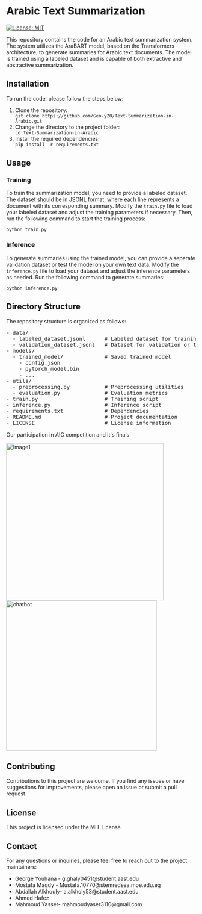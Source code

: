 <h1>Arabic Text Summarization</h1>

[![License: MIT](https://img.shields.io/badge/License-MIT-yellow.svg)](https://opensource.org/licenses/MIT)

<p>This repository contains the code for an Arabic text summarization system. The system utilizes the AraBART model, based on the Transformers architecture, to generate summaries for Arabic text documents. The model is trained using a labeled dataset and is capable of both extractive and abstractive summarization.</p>

<h2>Installation</h2>

<p>To run the code, please follow the steps below:</p>

<ol>
  <li>Clone the repository:</li>
  <code>git clone https://github.com/Geo-y20/Text-Summarization-in-Arabic.git</code>
  <li>Change the directory to the project folder:</li>
  <code>cd Text-Summarization-in-Arabic</code>
  <li>Install the required dependencies:</li>
  <code>pip install -r requirements.txt</code>
</ol>

<h2>Usage</h2>

<h3>Training</h3>

<p>To train the summarization model, you need to provide a labeled dataset. The dataset should be in JSONL format, where each line represents a document with its corresponding summary. Modify the <code>train.py</code> file to load your labeled dataset and adjust the training parameters if necessary. Then, run the following command to start the training process:</p>
<code>python train.py</code>

<h3>Inference</h3>

<p>To generate summaries using the trained model, you can provide a separate validation dataset or test the model on your own text data. Modify the <code>inference.py</code> file to load your dataset and adjust the inference parameters as needed. Run the following command to generate summaries:</p>
<code>python inference.py</code>

<h2>Directory Structure</h2>

<p>The repository structure is organized as follows:</p>

<pre>
- data/
  - labeled_dataset.jsonl      # Labeled dataset for training
  - validation_dataset.jsonl   # Dataset for validation or testing
- models/
  - trained_model/             # Saved trained model
    - config.json
    - pytorch_model.bin
    - ...
- utils/
  - preprocessing.py           # Preprocessing utilities
  - evaluation.py              # Evaluation metrics
- train.py                     # Training script
- inference.py                 # Inference script
- requirements.txt             # Dependencies
- README.md                    # Project documentation
- LICENSE                      # License information
</pre>

<p>Our participation in AIC competition and it's finals</p>


<img src="https://aic.conferences.ekb.eg/data/cnf1698082066/imfiles/img1700739032.jpg" alt="Image1" style="width: 418px;"/> <img src="https://aic.conferences.ekb.eg/data/cnf1698082066/imfiles/img1700739252.jpg" alt="chatbot" style="width: 400px;"/>




<h2>Contributing</h2>

<p>Contributions to this project are welcome. If you find any issues or have suggestions for improvements, please open an issue or submit a pull request.</p>

<h2>License</h2>

<p>This project is licensed under the MIT License.</p>


<h2>Contact</h2>

<p>For any questions or inquiries, please feel free to reach out to the project maintainers:</p>

<ul>
  <li>George Youhana - g.ghaly0451@student.aast.edu</li>
  <li>Mostafa Magdy - Mustafa.10770@stemredsea.moe.edu.eg </li>
  <li>Abdallah Alkhouly- a.alkholy53@student.aast.edu</li>
  <li>Ahmed Hafez</li>
  <li>Mahmoud Yasser- mahmoudyaser3110@gmail.com </li>
</ul>
